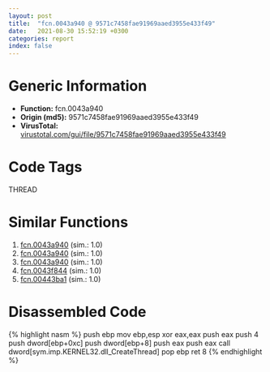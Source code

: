 ```yaml
---
layout: post
title:  "fcn.0043a940 @ 9571c7458fae91969aaed3955e433f49"
date:   2021-08-30 15:52:19 +0300
categories: report
index: false
---
```


# Generic Information
- **Function:** fcn.0043a940
- **Origin (md5):** 9571c7458fae91969aaed3955e433f49
- **VirusTotal:** [virustotal.com/gui/file/9571c7458fae91969aaed3955e433f49][virustotal_ref]

# Code Tags
<span class="tag" id="THREAD">THREAD</span>


# Similar Functions

1. [fcn.0043a940][similar_1_ref] (sim.: 1.0)
2. [fcn.0043a940][similar_2_ref] (sim.: 1.0)
3. [fcn.0043a940][similar_3_ref] (sim.: 1.0)
4. [fcn.0043f844][similar_4_ref] (sim.: 1.0)
5. [fcn.00443ba1][similar_5_ref] (sim.: 1.0)


# Disassembled Code

{% highlight nasm %}
push ebp
mov ebp,esp
xor eax,eax
push eax
push 4
push dword[ebp+0xc]
push dword[ebp+8]
push eax
push eax
call dword[sym.imp.KERNEL32.dll_CreateThread]
pop ebp
ret 8
{% endhighlight %}


[similar_1_ref]: /report/fcn.0043a940@3d7f25d788af3e7f7707a736ac852465
[similar_2_ref]: /report/fcn.0043a940@a314f14b11fc4f772a3e30c11b5cb1d4
[similar_3_ref]: /report/fcn.0043a940@1266d43f34f3aa1d71c3eb8ec80f6e2f
[similar_4_ref]: /report/fcn.0043f844@c077742bdc6d4f2c0ca7d0e2a6a94acf
[similar_5_ref]: /report/fcn.00443ba1@820356b443df86d107b675e725c13af0
[virustotal_ref]: https://www.virustotal.com/gui/file/9571c7458fae91969aaed3955e433f49